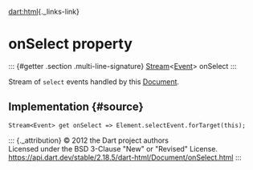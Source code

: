 [dart:html](../../dart-html/dart-html-library){._links-link}

onSelect property
=================

::: {#getter .section .multi-line-signature}
[Stream](../../dart-async/stream-class)\<[Event](../event-class)\>
onSelect
:::

Stream of `select` events handled by this [Document](../document-class).

Implementation {#source}
--------------

``` {.language-dart data-language="dart"}
Stream<Event> get onSelect => Element.selectEvent.forTarget(this);
```

::: {._attribution}
© 2012 the Dart project authors\
Licensed under the BSD 3-Clause \"New\" or \"Revised\" License.\
<https://api.dart.dev/stable/2.18.5/dart-html/Document/onSelect.html>
:::
